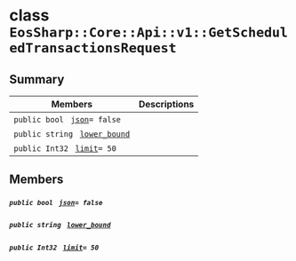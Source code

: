 # class `EosSharp::Core::Api::v1::GetScheduledTransactionsRequest` 

## Summary

 Members                                | Descriptions                                
----------------------------------------|---------------------------------------------
`public bool ` [`json`](#class_eos_sharp_1_1_core_1_1_api_1_1v1_1_1_get_scheduled_transactions_request_1ab1d99b3c21f1abcd0966a24f1e137647)`= false` | 
`public string ` [`lower_bound`](#class_eos_sharp_1_1_core_1_1_api_1_1v1_1_1_get_scheduled_transactions_request_1a4199d2e430dd7888298377ca15d9b977) | 
`public Int32 ` [`limit`](#class_eos_sharp_1_1_core_1_1_api_1_1v1_1_1_get_scheduled_transactions_request_1aa6f6397c09e1545567d1881099e8a32b)`= 50` | 

## Members

##### `public bool ` [`json`](#class_eos_sharp_1_1_core_1_1_api_1_1v1_1_1_get_scheduled_transactions_request_1ab1d99b3c21f1abcd0966a24f1e137647)`= false` 

##### `public string ` [`lower_bound`](#class_eos_sharp_1_1_core_1_1_api_1_1v1_1_1_get_scheduled_transactions_request_1a4199d2e430dd7888298377ca15d9b977) 

##### `public Int32 ` [`limit`](#class_eos_sharp_1_1_core_1_1_api_1_1v1_1_1_get_scheduled_transactions_request_1aa6f6397c09e1545567d1881099e8a32b)`= 50` 

